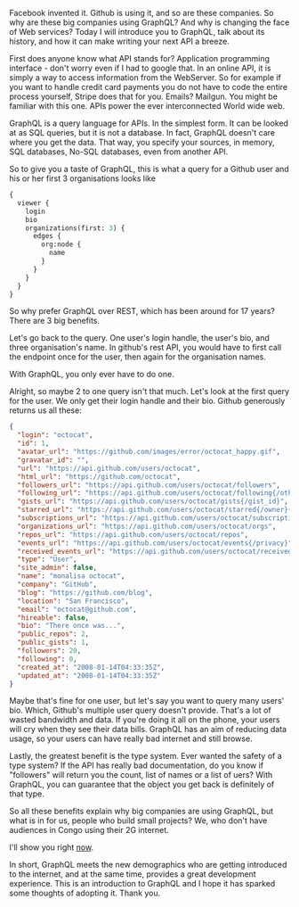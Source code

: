 Facebook invented it. Github is using it, and so are these companies. So why are these big companies using GraphQL? And why is changing the face of Web services? Today I will introduce you to GraphQL, talk about its history, and how it can make writing your next API a breeze.

First does anyone know what API stands for? Application programming interface - don't worry even if I had to google that. In an online API, it is simply a way to access information from the WebServer. So for example if you want to handle credit card payments you do not have to code the entire process yourself, Stripe does that for you. Emails? Mailgun. You might be familiar with this one. APIs power the ever interconnected World wide web.

GraphQL is a query language for APIs. In the simplest form. It can be looked at as SQL queries, but it is not a database. In fact, GraphQL doesn't care where you get the data. That way, you specify your sources, in memory, SQL databases, No-SQL databases, even from another API.

So to give you a taste of GraphQL, this is what a query for a Github user and his or her first 3 organisations looks like
```GraphQL
{
  viewer {
    login
    bio
    organizations(first: 3) {
      edges {
        org:node {
          name
        }
      }
    }
  }
}
```

So why prefer GraphQL over REST, which has been around for 17 years?
There are 3 big benefits.

Let's go back to the query. One user's login handle, the user's bio, and three organisation's name.
In github's rest API, you would have to first call the endpoint once for the user, then again for the organisation names.

With GraphQL, you only ever have to do one.

Alright, so maybe 2 to one query isn't that much. Let's look at the first query for the user. We only get their login handle and their bio. Github generously returns us all these:
```JSON
{
  "login": "octocat",
  "id": 1,
  "avatar_url": "https://github.com/images/error/octocat_happy.gif",
  "gravatar_id": "",
  "url": "https://api.github.com/users/octocat",
  "html_url": "https://github.com/octocat",
  "followers_url": "https://api.github.com/users/octocat/followers",
  "following_url": "https://api.github.com/users/octocat/following{/other_user}",
  "gists_url": "https://api.github.com/users/octocat/gists{/gist_id}",
  "starred_url": "https://api.github.com/users/octocat/starred{/owner}{/repo}",
  "subscriptions_url": "https://api.github.com/users/octocat/subscriptions",
  "organizations_url": "https://api.github.com/users/octocat/orgs",
  "repos_url": "https://api.github.com/users/octocat/repos",
  "events_url": "https://api.github.com/users/octocat/events{/privacy}",
  "received_events_url": "https://api.github.com/users/octocat/received_events",
  "type": "User",
  "site_admin": false,
  "name": "monalisa octocat",
  "company": "GitHub",
  "blog": "https://github.com/blog",
  "location": "San Francisco",
  "email": "octocat@github.com",
  "hireable": false,
  "bio": "There once was...",
  "public_repos": 2,
  "public_gists": 1,
  "followers": 20,
  "following": 0,
  "created_at": "2008-01-14T04:33:35Z",
  "updated_at": "2008-01-14T04:33:35Z"
}
```

Maybe that's fine for one user, but let's say you want to query many users' bio. Which, Github's multiple user query doesn't provide. That's a lot of wasted bandwidth and data. If you're doing it all on the phone, your users will cry when they see their data bills. GraphQL has an aim of reducing data usage, so your users can have really bad internet and still browse.

Lastly, the greatest benefit is the type system. Ever wanted the safety of a type system? If the API has really bad documentation, do you know if "followers" will return you the count, list of names or a list of uers? With GraphQL, you can guarantee that the object you get back is definitely of that type.

So all these benefits explain why big companies are using GraphQL, but what is in for us, people who build small projects? We, who don't have audiences in Congo using their 2G internet.

I'll show you right [now](https://developer.github.com/early-access/graphql/explorer/).

In short, GraphQL meets the new demographics who are getting introduced to the internet, and at the same time, provides a great development experience. This is an introduction to GraphQL and I hope it has sparked some thoughts of adopting it. Thank you.
